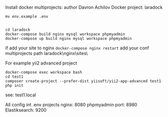 Install docker multiprojects: author Davron Achilov
Docker project: laradock

```
mv env.example .env


cd laradock
docker-compose build nginx mysql workspace phpmyadmin
docker-compose up build nginx mysql workspace phpmyadmin
```
if add your site to nginx ``` docker-compose nginx restart ```
add your conf multiprojects path laradock\nginx\sites\

For example yii2 advanced project

```
docker-compose exec workspace bash
cd test1 
composer create-project --prefer-dist yiisoft/yii2-app-advanced test1
php init
```

see: test1.local

All config int .env
projects nginx: 8080
phpmyadmin port: 8980
Elastiksearch: 9200
